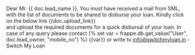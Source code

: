 Dear Mr. {{ doc.lead_name }}, You must have received a mail from SML, with the list of documents to be shared to disburse your loan. 
Kindly click on the below link 
{{doc.upload_link}}  
and upload the required documents for a quick disbursal of your loan.
In case of any query please contact {% set var = frappe.db.get_value("User", doc.lead_owner, "mobile_no") %} {{var}} or write to info@switchmyloan.in -Switch My Loan